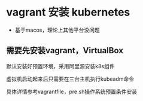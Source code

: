 # vagrant 安装 kubernetes
- 基于macos，理论上其他平台没问题

## 需要先安装vagrant，VirtualBox
默认安装好预置环境，采用阿里源安装k8s组件

虚拟机启动起来后只需要在三台主机执行kubeadm命令

具体详情参考vagrantfile，pre.sh操作系统预置条件安装
